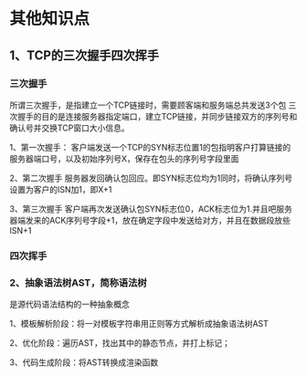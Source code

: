 # 其他知识点


## 1、TCP的三次握手四次挥手



### 三次握手
所谓三次握手，是指建立一个TCP链接时，需要顾客端和服务端总共发送3个包
三次握手的目的是连接服务器指定端口，建立TCP链接，并同步链接双方的序列号和确认号并交换TCP窗口大小信息。

1、第一次握手：
客户端发送一个TCP的SYN标志位置1的包指明客户打算链接的服务器端口号，以及初始序列号X，保存在包头的序列号字段里面


2、第二次握手
服务器发回确认包回应。即SYN标志位均为1同时，将确认序列号设置为客户的ISN加1，即X+1



3、第三次握手
客户端再次发送确认包SYN标志位0，ACK标志位为1.并且吧服务器端发来的ACK序列号字段+1，放在确定字段中发送给对方，并且在数据段放些ISN+1

### 四次挥手





### 2、抽象语法树AST，简称语法树
是源代码语法结构的一种抽象概念



1、模板解析阶段：将一对模板字符串用正则等方式解析成抽象语法树AST

2、优化阶段：遍历AST，找出其中的静态节点，并打上标记；

3、代码生成阶段：将AST转换成渲染函数

